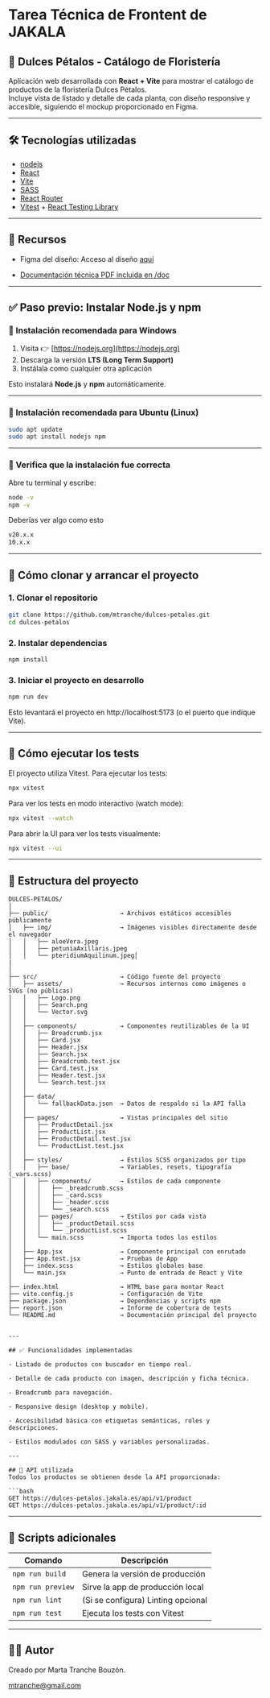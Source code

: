 # Tarea Técnica de Frontent de JAKALA
## 🌸 Dulces Pétalos - Catálogo de Floristería

Aplicación web desarrollada con **React + Vite** para mostrar el catálogo de productos de la floristería Dulces Pétalos.  
Incluye vista de listado y detalle de cada planta, con diseño responsive y accesible, siguiendo el mockup proporcionado en Figma.

---

## 🛠️ Tecnologías utilizadas
- [nodejs](https://nodejs.org)
- [React](https://reactjs.org/)
- [Vite](https://vitejs.dev/)
- [SASS](https://sass-lang.com/)
- [React Router](https://reactrouter.com/)
- [Vitest](https://vitest.dev/) + [React Testing Library](https://testing-library.com/)

---

## 📎 Recursos

- Figma del diseño: Acceso al diseño [aquí](https://www.figma.com/design/3XIgWJd1qoOM5FLgHQpQzX/Dulces-P%C3%A9talos)

- [Documentación técnica PDF incluida en /doc](./docs/Dulces_petalos-technical_task.pdf)


---

## ✅ Paso previo: Instalar Node.js y npm

### 🧭 Instalación recomendada para Windows

1. Visita 👉 [https://nodejs.org](https://nodejs.org)
2. Descarga la versión **LTS (Long Term Support)**
3. Instálala como cualquier otra aplicación

Esto instalará **Node.js** y **npm** automáticamente.

---

### 🐧 Instalación recomendada para Ubuntu (Linux)

```bash
sudo apt update
sudo apt install nodejs npm
```

---

### 🧪 Verifica que la instalación fue correcta

Abre tu terminal y escribe:

```bash
node -v
npm -v
```

Deberías ver algo como esto

```bash
v20.x.x
10.x.x
```

---

## 🚀 Cómo clonar y arrancar el proyecto

### 1. Clonar el repositorio

```bash
git clone https://github.com/mtranche/dulces-petalos.git
cd dulces-petalos
```

### 2. Instalar dependencias

```bash
npm install
```

### 3. Iniciar el proyecto en desarrollo

```bash
npm run dev
```
Esto levantará el proyecto en http://localhost:5173 (o el puerto que indique Vite).

---

## 🧪 Cómo ejecutar los tests

El proyecto utiliza Vitest. Para ejecutar los tests:

```bash
npx vitest
```

Para ver los tests en modo interactivo (watch mode):

```bash
npx vitest --watch
```

Para abrir la UI para ver los tests visualmente:

```bash
npx vitest --ui
```

---

## 📁 Estructura del proyecto

```plaintext
DULCES-PETALOS/
│
├── public/                    → Archivos estáticos accesibles públicamente
│   ├── img/                   → Imágenes visibles directamente desde el navegador
│   │   ├── aloeVera.jpeg
│   │   ├── petuniaAxillaris.jpeg
│   │   └── pteridiumAquilinum.jpeg│  
|   
│
├── src/                       → Código fuente del proyecto
│   ├── assets/                → Recursos internos como imágenes o SVGs (no públicas)
│   │   ├── Logo.png
│   │   ├── Search.png
│   │   └── Vector.svg
│   │
│   ├── components/            → Componentes reutilizables de la UI
│   │   ├── Breadcrumb.jsx
│   │   ├── Card.jsx
│   │   ├── Header.jsx
│   │   ├── Search.jsx
│   │   ├── Breadcrumb.test.jsx
│   │   ├── Card.test.jsx
│   │   ├── Header.test.jsx
│   │   └── Search.test.jsx
│   │
│   ├── data/
│   │   └── fallbackData.json  → Datos de respaldo si la API falla
│   │
│   ├── pages/                 → Vistas principales del sitio
│   │   ├── ProductDetail.jsx
│   │   ├── ProductList.jsx
│   │   ├── ProductDetail.test.jsx
│   │   └── ProductList.test.jsx
│   │
│   ├── styles/                → Estilos SCSS organizados por tipo
│   │   ├── base/              → Variables, resets, tipografía (_vars.scss)
│   │   ├── components/        → Estilos de cada componente
│   │   │   ├── _breadcrumb.scss
│   │   │   ├── _card.scss
│   │   │   ├── _header.scss
│   │   │   └── _search.scss
│   │   ├── pages/             → Estilos por cada vista
│   │   │   ├── _productDetail.scss
│   │   │   └── _productList.scss
│   │   └── main.scss          → Importa todos los estilos
│   │
│   ├── App.jsx                → Componente principal con enrutado
│   ├── App.test.jsx           → Pruebas de App
│   ├── index.scss             → Estilos globales base
│   └── main.jsx               → Punto de entrada de React y Vite
│
├── index.html                 → HTML base para montar React
├── vite.config.js             → Configuración de Vite
├── package.json               → Dependencias y scripts npm
├── report.json                → Informe de cobertura de tests
└── README.md                  → Documentación principal del proyecto


---

## ✅ Funcionalidades implementadas

- Listado de productos con buscador en tiempo real.

- Detalle de cada producto con imagen, descripción y ficha técnica.

- Breadcrumb para navegación.

- Responsive design (desktop y mobile).

- Accesibilidad básica con etiquetas semánticas, roles y descripciones.

- Estilos modulados con SASS y variables personalizadas.

---

## 📌 API utilizada
Todos los productos se obtienen desde la API proporcionada:

```bash
GET https://dulces-petalos.jakala.es/api/v1/product
GET https://dulces-petalos.jakala.es/api/v1/product/:id
```

---

## 🧼 Scripts adicionales

| Comando          | Descripción                                 |
|------------------|---------------------------------------------|
| `npm run build`  | Genera la versión de producción             |
| `npm run preview`| Sirve la app de producción local            |
| `npm run lint`   | (Si se configura) Linting opcional          |
| `npm run test`   | Ejecuta los tests con Vitest                |

---

## 🧑‍💻 Autor
Creado por Marta Tranche Bouzón.

mtranche@gmail.com
